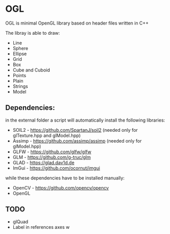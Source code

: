 # OGL

OGL is minimal OpenGL library based on header files written in C++

The libray is able to draw:

* Line
* Sphere
* Ellipse
* Grid
* Box
* Cube and Cuboid
* Points
* Plain
* Strings
* Model 



## Dependencies:

in the external folder a script will automatically install the following libraries:

* SOIL2     - https://github.com/SpartanJ/soil2  (needed only for glTexture.hpp and glModel.hpp)
* Assimp   - https://github.com/assimp/assimp (needed only for glModel.hpp)
* GLFW     - https://github.com/glfw/glfw
* GLM       - https://github.com/g-truc/glm
* GLAD     - https://glad.dav1d.de
* ImGui     - https://github.com/ocornut/imgui

while these dependencies have to be installed manually:

* OpenCV - https://github.com/opencv/opencv
* OpenGL


## TODO
* glQuad
* Label in references axes
w
